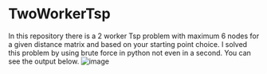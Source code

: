 # TwoWorkerTsp
In this repository there is a 2 worker Tsp problem with maximum 6 nodes for a given distance matrix and based on your starting point choice. I solved this problem by using brute force in python not even in a second. 
You can see the output below.
![image](https://user-images.githubusercontent.com/76563133/204611858-92225ab8-957a-4069-b065-b049310edd38.png)
